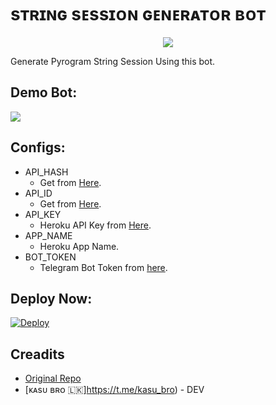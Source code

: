 # sᴛʀɪɴɢ sᴇssɪᴏɴ ɢᴇɴᴇʀᴀᴛᴏʀ ʙᴏᴛ

<p align="center">
  <a href="https://www.python.org">
    <img src="https://telegra.ph/file/27f7a98a7b79607a36365.jpg">
      </a>


Generate Pyrogram String Session Using this bot.

## Demo Bot:
<a href="https://t.me/epu_stringsessionegneratorbot"><img src="https://img.shields.io/badge/Telegram-Bot-blue.svg?logo=telegram"></a>

## Configs:
- API_HASH
  - Get from [Here](https://my.telegram.org).
- API_ID
  - Get from [Here](https://my.telegram.org).
- API_KEY
  - Heroku API Key from [Here](https://dashboard.heroku.com/account).
- APP_NAME
  - Heroku App Name.
- BOT_TOKEN
  - Telegram Bot Token from [here](https://t.me/BotFather).

## Deploy Now:
[![Deploy](https://www.herokucdn.com/deploy/button.svg)](https://heroku.com/deploy?template=https://github.com/kasunthamadushanka/STRINGSESSION-BOT)
  
## Creadits
- [Original Repo](https://github.com/sadew451/String-Sesson-Bot)
- [ᴋᴀsᴜ ʙʀᴏ 🇱🇰]https://t.me/kasu_bro) - DEV
